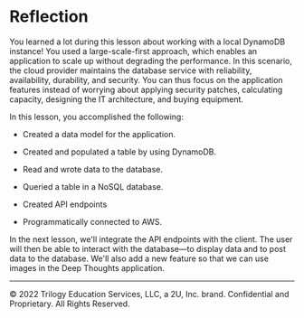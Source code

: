 # Reflection

You learned a lot during this lesson about working with a local DynamoDB instance! You used a large-scale-first approach, which enables an application to scale up without degrading the performance. In this scenario, the cloud provider maintains the database service with reliability, availability, durability, and security. You can thus focus on the application features instead of worrying about applying security patches, calculating capacity, designing the IT architecture, and buying equipment.

In this lesson, you accomplished the following:

* Created a data model for the application.

* Created and populated a table by using DynamoDB.

* Read and wrote data to the database.

* Queried a table in a NoSQL database.

* Created API endpoints

* Programmatically connected to AWS.

In the next lesson, we'll integrate the API endpoints with the client. The user will then be able to interact with the database—to display data and to post data to the database. We'll also add a new feature so that we can use images in the Deep Thoughts application.

---
© 2022 Trilogy Education Services, LLC, a 2U, Inc. brand. Confidential and Proprietary. All Rights Reserved.